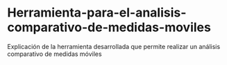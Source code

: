 # Herramienta-para-el-analisis-comparativo-de-medidas-moviles
Explicación de la herramienta desarrollada que permite realizar un análisis comparativo de medidas móviles
